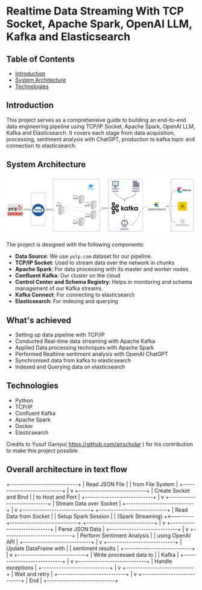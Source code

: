 # Realtime Data Streaming With TCP Socket, Apache Spark, OpenAI LLM, Kafka and Elasticsearch 


## Table of Contents
- [Introduction](#introduction)
- [System Architecture](#system-architecture)
- [Technologies](#technologies)

## Introduction

This project serves as a comprehensive guide to building an end-to-end data engineering pipeline using TCP/IP Socket, Apache Spark, OpenAI LLM, Kafka and Elasticsearch. It covers each stage from data acquisition, processing, sentiment analysis with ChatGPT, production to kafka topic and connection to elasticsearch.

## System Architecture
![System_architecture.png](assets%2FSystem_architecture.png)

The project is designed with the following components:

- **Data Source**: We use `yelp.com` dataset for our pipeline.
- **TCP/IP Socket**: Used to stream data over the network in chunks
- **Apache Spark**: For data processing with its master and worker nodes.
- **Confluent Kafka**: Our cluster on the cloud
- **Control Center and Schema Registry**: Helps in monitoring and schema management of our Kafka streams.
- **Kafka Connect**: For connecting to elasticsearch
- **Elasticsearch**: For indexing and querying

## What's achieved 

- Setting up data pipeline with TCP/IP 
- Conducted Real-time data streaming with Apache Kafka
- Applied Data processing techniques with Apache Spark
- Performed Realtime sentiment analysis with OpenAI ChatGPT
- Synchronised data from kafka to elasticsearch
- Indexed and Querying data on elasticsearch

## Technologies

- Python
- TCP/IP
- Confluent Kafka
- Apache Spark
- Docker
- Elasticsearch

Credits to Yusuf Ganiyu( https://github.com/airscholar ) for his contribution to make this project possible. 


## Overall architecture in text flow 

+----------------------------+
|   Read JSON File           |
| from File System           |
+----------------------------+
                  |
                  v
+----------------------------+
|  Create Socket and Bind    |
|  to Host and Port          |
+----------------------------+
                  |
                  v
+----------------------------+
| Stream Data over Socket    |
+----------------------------+
                  |
                  v
+----------------------------+         +----------------------------+
| Read Data from Socket      |         |      Setup Spark Session   |
| (Spark Streaming)          +<--------+----------------------------+
+----------------------------+
                  |
                  v
+----------------------------+
|    Parse JSON Data         |
+----------------------------+
                  |
                  v
+----------------------------+
| Perform Sentiment Analysis |
| using OpenAI API           |
+----------------------------+
                  |
                  v
+----------------------------+
| Update DataFrame with      |
| sentiment results          |
+----------------------------+
                  |
                  v
+----------------------------+
| Write processed data to    |
| Kafka                      |
+----------------------------+
                  |
                  v
+----------------------------+
| Handle exceptions          |
+----------------------------+
                  |
                  v
+----------------------------+
| Wait and retry             |
+----------------------------+
                  |
                  v
+----------------------------+
|           End              |
+----------------------------+